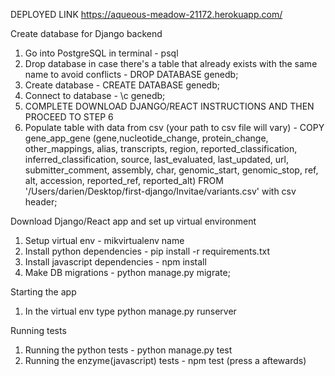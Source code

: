 DEPLOYED LINK
https://aqueous-meadow-21172.herokuapp.com/

Create database for Django backend
  1. Go into PostgreSQL in terminal - psql
  2. Drop database in case there's a table that already exists with the same name to avoid conflicts - DROP DATABASE genedb;
  3. Create database - CREATE DATABASE genedb;
  4. Connect to database - \c genedb;
  5. COMPLETE DOWNLOAD DJANGO/REACT INSTRUCTIONS AND THEN PROCEED TO STEP 6
  6. Populate table with data from csv (your path to csv file will vary) - COPY gene_app_gene (gene,nucleotide_change, protein_change, other_mappings, alias, transcripts, region, reported_classification, inferred_classification, source, last_evaluated, last_updated, url, submitter_comment, assembly, char, genomic_start, genomic_stop, ref, alt, accession, reported_ref, reported_alt) FROM '/Users/darien/Desktop/first-django/Invitae/variants.csv' with csv header;
  

Download Django/React app and set up virtual environment
  1. Setup virtual env - mikvirtualenv name
  2. Install python dependencies - pip install -r requirements.txt
  3. Install javascript dependencies - npm install
  4. Make DB migrations - python manage.py migrate;

Starting the app
  1. In the virtual env type python manage.py runserver

Running tests
  1. Running the python tests - python manage.py test
  2. Running the enzyme(javascript) tests - npm test (press a aftewards)

